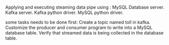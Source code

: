 Applying and executing  steaming data pipe using :
  MySQL Database server.
  Kafka server.
  Kafka python driver.
  MySQL python driver.
  
  
some tasks needs to be done first:
  Create a topic named toll in kafka.
  Customize the producer and consumer program to write into a MySQL database table.
  Verify that streamed data is being collected in the database table.
